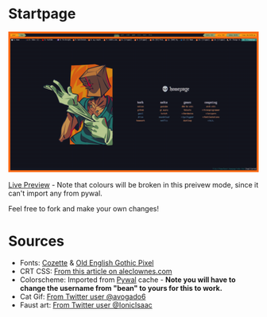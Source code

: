 # Startpage

![screenshot of start page](https://github.com/Bean499/Bean499/blob/main/assets/homepage.png)

[Live Preview](https://bean499.github.io/startpage/) - Note that colours will be broken in this preivew mode, since it can't import any from pywal.

Feel free to fork and make your own changes!

# Sources
- Fonts: [Cozette](https://github.com/slavfox/Cozette) & [Old English Gothic Pixel](https://fontstruct.com/fontstructions/show/1535174/old-english-gothic-pixel) 
- CRT CSS: [From this article on aleclownes.com](http://aleclownes.com/2017/02/01/crt-display.html) 
- Colorscheme: Imported from [Pywal](https://pypi.org/project/pywal/) cache - **Note you will have to change the username from "bean" to yours for this to work.**
- Cat Gif: [From Twitter user @avogado6](https://twitter.com/avogado6/status/1165595520967954432)
- Faust art: [From Twitter user @IonicIsaac](https://twitter.com/IonicIsaac/status/1274460902033461248)

